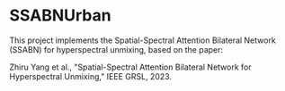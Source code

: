 # SSABNUrban
This project implements the Spatial-Spectral Attention Bilateral Network (SSABN) for hyperspectral unmixing, based on the paper: 

Zhiru Yang et al., "Spatial-Spectral Attention Bilateral Network for Hyperspectral Unmixing," IEEE GRSL, 2023.
